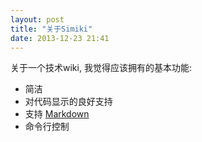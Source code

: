 ```yaml
---
layout: post
title: "关于Simiki"
date: 2013-12-23 21:41
---
```


关于一个技术wiki, 我觉得应该拥有的基本功能:

+ 简洁
+ 对代码显示的良好支持
+ 支持 [Markdown](http://daringfireball.net/projects/markdown/)
+ 命令行控制
